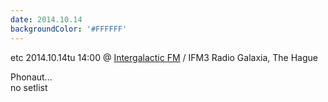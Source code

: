 ```yaml
---
date: 2014.10.14
backgroundColor: '#FFFFFF'
---
```


etc 2014.10.14tu 14:00 @ [Intergalactic FM](http://www.intergalacticfm.com/) / IFM3 Radio Galaxia, The Hague  

Phonaut...  
no setlist